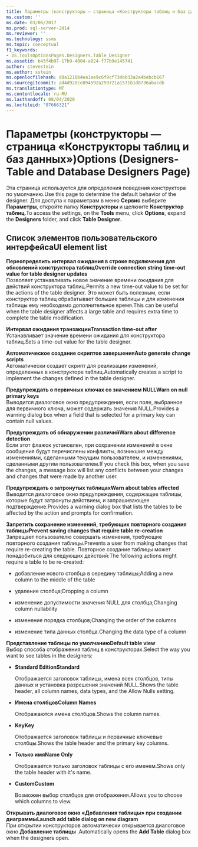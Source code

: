 ```yaml
---
title: Параметры (конструкторы — страница «Конструкторы таблиц и баз данных») | Документация Майкрософт
ms.custom: ''
ms.date: 03/06/2017
ms.prod: sql-server-2014
ms.reviewer: ''
ms.technology: ssms
ms.topic: conceptual
f1_keywords:
- VS.ToolsOptionsPages.Designers.Table_Designer
ms.assetid: b43f4b97-17b9-4004-a824-f77b9e145741
author: stevestein
ms.author: sstein
ms.openlocfilehash: d8a1218b4ea1ae9c6f9cf734bb33a2a4bebcb167
ms.sourcegitcommit: ad4d92dce894592a259721a1571b1d8736abacdb
ms.translationtype: MT
ms.contentlocale: ru-RU
ms.lasthandoff: 08/04/2020
ms.locfileid: "87666321"
---
```

# <a name="options-designers-table-and-database-designers-page"></a><span data-ttu-id="83d03-102">Параметры (конструкторы — страница «Конструкторы таблиц и баз данных»)</span><span class="sxs-lookup"><span data-stu-id="83d03-102">Options (Designers-Table and Database Designers Page)</span></span>
  <span data-ttu-id="83d03-103">Эта страница используется для определения поведения конструктора по умолчанию.</span><span class="sxs-lookup"><span data-stu-id="83d03-103">Use this page to determine the default behavior of the designer.</span></span> <span data-ttu-id="83d03-104">Для доступа к параметрам в меню **Сервис** выберите **Параметры**, откройте папку **Конструкторы** и щелкните **Конструктор таблиц**.</span><span class="sxs-lookup"><span data-stu-id="83d03-104">To access the settings, on the **Tools** menu, click **Options**, expand the **Designers** folder, and click **Table Designer**.</span></span>  
  
## <a name="ui-element-list"></a><span data-ttu-id="83d03-105">Список элементов пользовательского интерфейса</span><span class="sxs-lookup"><span data-stu-id="83d03-105">UI element list</span></span>  
 <span data-ttu-id="83d03-106">**Переопределить интервал ожидания в строке подключения для обновлений конструктора таблиц**</span><span class="sxs-lookup"><span data-stu-id="83d03-106">**Override connection string time-out value for table designer updates**</span></span>  
 <span data-ttu-id="83d03-107">Позволяет устанавливать новое значение времени ожидания для действий конструктора таблиц.</span><span class="sxs-lookup"><span data-stu-id="83d03-107">Permits a new time-out value to be set for the actions of the table designer.</span></span> <span data-ttu-id="83d03-108">Это может быть полезным, если конструктор таблиц обрабатывает большие таблицы и для изменения таблицы ему необходимо дополнительное время.</span><span class="sxs-lookup"><span data-stu-id="83d03-108">This can be useful when the table designer affects a large table and requires extra time to complete the table modification.</span></span>  
  
 <span data-ttu-id="83d03-109">**Интервал ожидания транзакции**</span><span class="sxs-lookup"><span data-stu-id="83d03-109">**Transaction time-out after**</span></span>  
 <span data-ttu-id="83d03-110">Устанавливает значение времени ожидания для конструктора таблиц.</span><span class="sxs-lookup"><span data-stu-id="83d03-110">Sets a time-out value for the table designer.</span></span>  
  
 <span data-ttu-id="83d03-111">**Автоматическое создание скриптов завершения**</span><span class="sxs-lookup"><span data-stu-id="83d03-111">**Auto generate change scripts**</span></span>  
 <span data-ttu-id="83d03-112">Автоматически создает скрипт для реализации изменений, определенных в конструкторе таблиц.</span><span class="sxs-lookup"><span data-stu-id="83d03-112">Automatically creates a script to implement the changes defined in the table designer.</span></span>  
  
 <span data-ttu-id="83d03-113">**Предупреждать о первичных ключах со значением NULL**</span><span class="sxs-lookup"><span data-stu-id="83d03-113">**Warn on null primary keys**</span></span>  
 <span data-ttu-id="83d03-114">Выводится диалоговое окно предупреждения, если поле, выбранное для первичного ключа, может содержать значения NULL.</span><span class="sxs-lookup"><span data-stu-id="83d03-114">Provides a warning dialog box when a field that is selected for a primary key can contain null values.</span></span>  
  
 <span data-ttu-id="83d03-115">**Предупреждать об обнаружении различий**</span><span class="sxs-lookup"><span data-stu-id="83d03-115">**Warn about difference detection**</span></span>  
 <span data-ttu-id="83d03-116">Если этот флажок установлен, при сохранении изменений в окне сообщения будут перечислены конфликты, возникшие между изменениями, сделанными текущим пользователем, и изменениями, сделанными другим пользователем.</span><span class="sxs-lookup"><span data-stu-id="83d03-116">If you check this box, when you save the changes, a message box will list any conflicts between your changes and changes that were made by another user.</span></span>  
  
 <span data-ttu-id="83d03-117">**Предупреждать о затронутых таблицах**</span><span class="sxs-lookup"><span data-stu-id="83d03-117">**Warn about tables affected**</span></span>  
 <span data-ttu-id="83d03-118">Выводится диалоговое окно предупреждения, содержащее таблицы, которые будут затронуты действием, и запрашивающее подтверждение.</span><span class="sxs-lookup"><span data-stu-id="83d03-118">Provides a warning dialog box that lists the tables to be affected by the action and prompts for confirmation.</span></span>  
  
 <span data-ttu-id="83d03-119">**Запретить сохранение изменений, требующих повторного создания таблицы**</span><span class="sxs-lookup"><span data-stu-id="83d03-119">**Prevent saving changes that require table re-creation**</span></span>  
 <span data-ttu-id="83d03-120">Запрещает пользователю совершать изменения, требующие повторного создания таблицы.</span><span class="sxs-lookup"><span data-stu-id="83d03-120">Prevents a user from making changes that require re-creating the table.</span></span> <span data-ttu-id="83d03-121">Повторное создание таблицы может понадобиться для следующих действий:</span><span class="sxs-lookup"><span data-stu-id="83d03-121">The following actions might require a table to be re-created:</span></span>  
  
-   <span data-ttu-id="83d03-122">добавление нового столбца в середину таблицы;</span><span class="sxs-lookup"><span data-stu-id="83d03-122">Adding a new column to the middle of the table</span></span>  
  
-   <span data-ttu-id="83d03-123">удаление столбца;</span><span class="sxs-lookup"><span data-stu-id="83d03-123">Dropping a column</span></span>  
  
-   <span data-ttu-id="83d03-124">изменение допустимости значения NULL для столбца;</span><span class="sxs-lookup"><span data-stu-id="83d03-124">Changing column nullability</span></span>  
  
-   <span data-ttu-id="83d03-125">изменение порядка столбцов;</span><span class="sxs-lookup"><span data-stu-id="83d03-125">Changing the order of the columns</span></span>  
  
-   <span data-ttu-id="83d03-126">изменение типа данных столбца.</span><span class="sxs-lookup"><span data-stu-id="83d03-126">Changing the data type of a column</span></span>  
  
 <span data-ttu-id="83d03-127">**Представление таблицы по умолчанию**</span><span class="sxs-lookup"><span data-stu-id="83d03-127">**Default table view**</span></span>  
 <span data-ttu-id="83d03-128">Выбор способа отображения таблиц в конструкторах.</span><span class="sxs-lookup"><span data-stu-id="83d03-128">Select the way you want to see tables in the designers:</span></span>  
  
-   <span data-ttu-id="83d03-129">**Standard Edition**</span><span class="sxs-lookup"><span data-stu-id="83d03-129">**Standard**</span></span>  
  
     <span data-ttu-id="83d03-130">Отображается заголовок таблицы, имена всех столбцов, типы данных и установка разрешения значений NULL.</span><span class="sxs-lookup"><span data-stu-id="83d03-130">Shows the table header, all column names, data types, and the Allow Nulls setting.</span></span>  
  
-   <span data-ttu-id="83d03-131">**Имена столбцов**</span><span class="sxs-lookup"><span data-stu-id="83d03-131">**Column Names**</span></span>  
  
     <span data-ttu-id="83d03-132">Отображаются имена столбцов.</span><span class="sxs-lookup"><span data-stu-id="83d03-132">Shows the column names.</span></span>  
  
-   <span data-ttu-id="83d03-133">**Key**</span><span class="sxs-lookup"><span data-stu-id="83d03-133">**Key**</span></span>  
  
     <span data-ttu-id="83d03-134">Отображается заголовок таблицы и первичные ключевые столбцы.</span><span class="sxs-lookup"><span data-stu-id="83d03-134">Shows the table header and the primary key columns.</span></span>  
  
-   <span data-ttu-id="83d03-135">**Только имя**</span><span class="sxs-lookup"><span data-stu-id="83d03-135">**Name Only**</span></span>  
  
     <span data-ttu-id="83d03-136">Отображается только заголовок таблицы с его именем.</span><span class="sxs-lookup"><span data-stu-id="83d03-136">Shows only the table header with it's name.</span></span>  
  
-   <span data-ttu-id="83d03-137">**Custom**</span><span class="sxs-lookup"><span data-stu-id="83d03-137">**Custom**</span></span>  
  
     <span data-ttu-id="83d03-138">Возможен выбор столбцов для отображения.</span><span class="sxs-lookup"><span data-stu-id="83d03-138">Allows you to choose which columns to view.</span></span>  
  
 <span data-ttu-id="83d03-139">**Открывать диалоговое окно «Добавления таблицы» при создании диаграммы**</span><span class="sxs-lookup"><span data-stu-id="83d03-139">**Launch add table dialog on new diagram**</span></span>  
 <span data-ttu-id="83d03-140">При открытии конструкторов автоматически открывается диалоговое окно **Добавление таблицы** .</span><span class="sxs-lookup"><span data-stu-id="83d03-140">Automatically opens the **Add Table** dialog box when the designers open.</span></span>  
  
  

